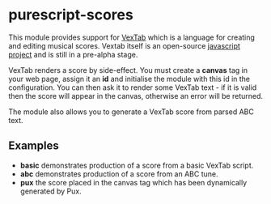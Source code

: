 purescript-scores
=================

This module provides support for [VexTab](http://www.vexflow.com/vextab/) which is a language for creating and editing musical scores. Vextab itself is an open-source [javascript project](https://github.com/0xfe/vextab) and is still in a pre-alpha stage.  

VexTab renders a score by side-effect.  You must create a __canvas__ tag in your web page, assign it an __id__ and initialise the module with this id in the configuration.  You can then ask it to render some VexTab text - if it is valid then the score will appear in the canvas, otherwise an error will be returned. 

The module also allows you to generate a VexTab score from parsed ABC text.

Examples
--------

* __basic__ demonstrates production of a score from a basic VexTab script.
* __abc__ demonstrates production of a score from an ABC tune.
* __pux__ the score placed in the canvas tag which has been dynamically generated by Pux.